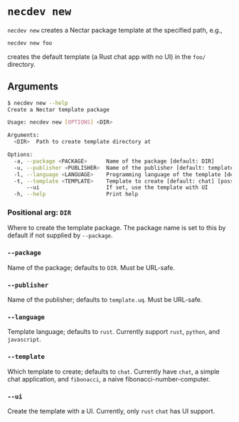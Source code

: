# `necdev new`

`necdev new` creates a Nectar package template at the specified path, e.g.,

```bash
necdev new foo
```

creates the default template (a Rust chat app with no UI) in the `foo/` directory.

## Arguments

```bash
$ necdev new --help
Create a Nectar template package

Usage: necdev new [OPTIONS] <DIR>

Arguments:
  <DIR>  Path to create template directory at

Options:
  -a, --package <PACKAGE>      Name of the package [default: DIR]
  -u, --publisher <PUBLISHER>  Name of the publisher [default: template.nec]
  -l, --language <LANGUAGE>    Programming language of the template [default: rust] [possible values: rust, python, javascript]
  -t, --template <TEMPLATE>    Template to create [default: chat] [possible values: chat, fibonacci]
      --ui                     If set, use the template with UI
  -h, --help                   Print help
```

### Positional arg: `DIR`

Where to create the template package.
The package name is set to this by default if not supplied by `--package`.

### `--package`

Name of the package; defaults to `DIR`.
Must be URL-safe.

### `--publisher`

Name of the publisher; defaults to `template.uq`.
Must be URL-safe.

### `--language`

Template language; defaults to `rust`.
Currently support `rust`, `python`, and `javascript`.

### `--template`

Which template to create; defaults to `chat`.
Currently have `chat`, a simple chat application, and `fibonacci`, a naive fibonacci-number-computer.

### `--ui`

Create the template with a UI.
Currently, only `rust` `chat` has UI support.
